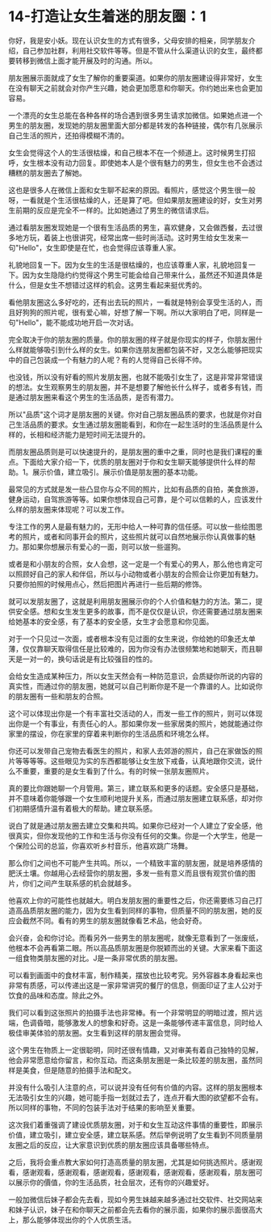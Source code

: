 # 14-打造让女生着迷的朋友圈：1

你好，我是安小妖。现在认识女生的方式有很多，父母安排的相亲，同学朋友介绍，自己参加社群，利用社交软件等等。但是不管从什么渠道认识的女生，最终都要转移到微信上面才能开展及时的沟通。所以。

朋友圈展示面就成了女生了解你的重要渠道。如果你的朋友圈建设得非常好，女生在没有聊天之前就会对你产生兴趣，她会更加愿意和你聊天。你约她出来也会更加容易。

一个漂亮的女生总能在各种各样的场合遇到很多男生请求加微信。如果她点进一个男生的朋友圈，发现她的朋友圈里面大部分都是转发的各种链接，偶尔有几张展示自己生活的照片，还拍得模糊不清的。

女生会觉得这个人的生活很枯燥，和自己根本不在一个频道上。这时候男生打招呼，女生根本没有动力回复。即使她本人是个很有魅力的男生，但女生也不会透过糟糕的朋友圈去了解她。

这也是很多人在微信上面和女生聊不起来的原因。看照片，感觉这个男生很一般呀，一看就是个生活很枯燥的人，还是算了吧。但如果朋友圈建设的好，女生对男生前期的反应是完全不一样的。比如她通过了男生的微信请求后。

通过看朋友圈发现她是一个很有生活品质的男生，喜欢健身，又会做西餐，去过很多地方玩，着装上也很讲究，经常出席一些时尚活动。这时男生给女生发来一句"Hello"，女生即使是在忙，也会觉得应该尊重人家。

礼貌地回复一下。因为女生的生活是很枯燥的，也应该尊重人家，礼貌地回复一下。因为女生隐隐约约觉得这个男生可能会给自己带来什么，虽然还不知道具体是什么，但是女生不想错过这样的机会。这男生看起来挺优秀的。

看他朋友圈这么多好吃的，还有出去玩的照片，一看就是特别会享受生活的人，而且好狗狗的照片呢，很有爱心嘛，好想了解一下啊。所以大家明白了吧，同样是一句"Hello"，能不能成功地开启一次对话。

完全取决于你的朋友圈的质量。你的朋友圈的样子就是你现实的样子，你朋友圈什么样就能够吸引到什么样的女生。如果你连朋友圈都包装不好，又怎么能够把现实中的自己包装成一个有魅力的人呢？有的人觉得自己长得不帅。

也没钱，所以没有好看的照片发朋友圈，也就不能吸引女生了，这是非常非常错误的想法。女生观察男生的朋友圈，并不是想要了解他长什么样子，或者多有钱，而是通过朋友圈来看这个男生的生活品质，是否有潜力。

所以"品质"这个词才是朋友圈的关键。你对自己朋友圈品质的要求，也就是你对自己生活品质的要求。女生通过朋友圈能看到，和你在一起生活时的生活品质是什么样的，长相和经济能力是短时间无法提升的。

而朋友圈品质则是可以快速提升的，是朋友圈的重中之重，同时也是我们课程的重点。下面给大家介绍一下，优质的朋友圈对于你和女生聊天能够提供什么样的帮助。1。展示价值，建立吸引。展示价值是朋友圈的基本功能。

最常见的方式就是发一些凸显你与众不同的照片，比如有品质的自拍，美食旅游，健身运动，自驾旅游等等。如果你想体现自己可靠，是个可以信赖的人，应该发什么样的朋友圈来体现呢？可以发工作。

专注工作的男人是最有魅力的，无形中给人一种可靠的信任感。可以放一些绘图思考的照片，或者和同事开会的照片，这些照片就可以自然地展示你认真做事的魅力。那如果你想展示有爱心的一面，则可以放一些遛狗。

或者是和小朋友的合照，女人会想，这一定是一个有爱心的男人，那么他也肯定可以照顾好自己的家人和伴侣，所以与小动物或者小朋友的合照会让你更加有魅力。只要你拍照的时候用点心，然后把图片再进行一些后期的修饰。

就可以发朋友圈了，这就是利用朋友圈展示你的个人价值和魅力的方法。第二，提供安全感。想和女生发生更多的故事，而不是仅仅是认识，你还需要通过朋友圈来给她基本的安全感，有了基本的安全感，女生才会愿意和你见面。

对于一个只见过一次面，或者根本没有见过面的女生来说，你给她的印象还太单薄，仅仅靠聊天取得信任是比较难的，因为你没有办法很频繁地和她聊天，而且聊天是一对一的，换句话说是有比较强目的性的。

会给女生造成某种压力，所以女生天然会有一种防范意识，会质疑你所说的内容的真实性，而通过你的朋友圈，她就可以自己判断你是不是一个靠谱的人。比如说你的朋友圈有一些和朋友的合照。

这个可以体现出你是一个有丰富社交活动的人，而发一些工作的照片，则可以体现出你是一个有事业，有责任心的人。那如果你发一些家居类的照片，她就能通过你家里的摆设，你在家里的穿着来判断你的生活品质和环境怎么样。

你还可以发带自己宠物去看医生的照片，和家人去郊游的照片，自己在家做饭的照片等等等等。这些眼见为实的东西都能够让女生放下戒备，认真地跟你交流，说什么不重要，重要的是女生看到了什么。有的时候一张朋友圈照片。

真的要比你跟她聊一个月管用。第三，建立联系和更多的话题。安全感只是基础，并不意味着你能够跟一个女生顺利地提升关系，而通过朋友圈建立联系感，却对你们初期感情升温有着极大的帮助。建立联系感。

说白了就是通过朋友圈去建立交集和共鸣。如果你已经对一个人建立了安全感，他很真实，但你发现他的工作和生活与你没有任何的交集。你是一个大学生，他是一个保险公司的总监，你喜欢听乡村音乐，他喜欢跳广场舞。

那么你们之间也不可能产生共鸣。所以，一个精致丰富的朋友圈，就是培养感情的肥沃土壤。你越用心去经营你的朋友圈，多发一些有意义而且很有观赏价值的图片，你们之间产生联系感的机会就越多。

他喜欢上你的可能性也就越大。明白发朋友圈的重要性之后，你还需要练习自己打造高品质朋友圈的能力，因为女生看到同样的事物，但质量不同的朋友圈，她的反应会截然不同。看有的男生的朋友圈就像看艺术品，他会好奇。

会兴奋，会和你讨论。而看另外一些男生的朋友圈呢，就像无意看到了一张废纸，他根本不会再看第二眼。所以高品质朋友圈是你脱颖而出的关键。大家来看下面这一组食物类朋友圈的对比。J是一条非常优质的朋友圈。

可以看到画面中的食材丰富，制作精美，摆放也比较考究。另外容器本身看起来也非常有质感，可以传递出这是一家非常讲究的餐厅的信息，侧面印证了主人公对于饮食的品味和态度。除此之外。

我们可以看到这张照片的拍摄手法也非常棒。有一个非常明显的明暗过渡，照片远端，色调昏暗，能够激发人的想象和好奇。这是一条能够传递丰富信息，同时给人极佳审美体验的朋友圈。女生看到这样的朋友圈会觉得。

这个男生在物质上一定很聪明，同时还很有情趣，又对审美有着自己独特的见解，他会非常愿意给你留言，和你互动。而这条朋友圈是一条比较差的朋友圈，虽然同样是美食，但是随意的拍摄手法和配文。

并没有什么吸引人注意的点，可以说并没有任何有价值的内容。这样的朋友圈根本无法吸引女生的兴趣，她可能手指一划就过去了，连点开看大图的欲望都不会有。所以同样的事物，不同的包装手法对于结果的影响至关重要。

这次我们着重强调了建设优质朋友圈，对于和女生互动这件事情的重要性，即展示价值，建立吸引，建立安全感，建立联系感。然后举例说明了女生看到不同质量朋友圈之后的反应，让大家意识到优质的朋友圈应该具备哪些特点。

之后，我将会重点教大家如何打造高质量的朋友圈，尤其是如何挑选照片。感谢观看，感谢观看，感谢观看，感谢观看，感谢观看，感谢观看，感谢观看，朋友圈可以展示你的價值，你的生活品质，社会层次，还有你的兴趣爱好。

一般加微信后妹子都会先去看，现如今男生妹越来越多通过社交软件、社交网站来和妹子认识，妹子在和你聊天之前都会先去看你的展示面，如果你的展示面很高大上，那么能够体现出你的个人优质生活。

